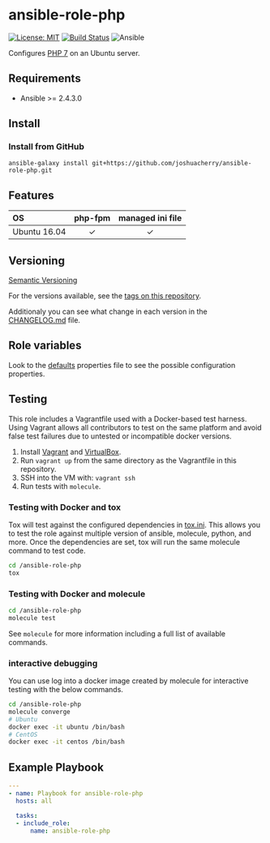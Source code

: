 # ansible-role-php

[![License: MIT](https://img.shields.io/badge/License-MIT-yellow.svg)](https://opensource.org/licenses/MIT)
[![Build Status](https://travis-ci.org/joshuacherry/ansible-role-php.svg?branch=master)](https://travis-ci.org/joshuacherry/ansible-role-php)
![Ansible](https://img.shields.io/badge/ansible-2.4.3.0-green.svg)

Configures [PHP 7](http://php.net/) on an Ubuntu server.

## Requirements

- Ansible >= 2.4.3.0

## Install

### Install from GitHub

`ansible-galaxy install git+https://github.com/joshuacherry/ansible-role-php.git`

## Features

| OS            | php-fpm       | managed ini file |
| :------------ | :-----------: | :-----------:    |
| Ubuntu 16.04  | ✓             | ✓               |

## Versioning

[Semantic Versioning](http://semver.org/)

For the versions available, see the [tags on this repository](https://github.com/joshuacherry/ansible-role-php/tags).

Additionaly you can see what change in each version in the [CHANGELOG.md](CHANGELOG.md) file.

## Role variables

Look to the [defaults](defaults/main.yml) properties file to see the possible configuration properties.

## Testing

This role includes a Vagrantfile used with a Docker-based test harness. Using Vagrant allows all contributors to test on the same platform and avoid false test failures due to untested or incompatible docker versions.

1. Install [Vagrant](https://www.vagrantup.com/) and [VirtualBox](https://www.virtualbox.org/).
1. Run `vagrant up` from the same directory as the Vagrantfile in this repository.
1. SSH into the VM with: `vagrant ssh`
1. Run tests with `molecule`.

### Testing with Docker and tox

Tox will test against the configured dependencies in [tox.ini](tox.ini). This allows you to test the role against multiple version of ansible, molecule, python, and more. Once the dependencies are set, tox will run the same molecule command to test code.

```bash
cd /ansible-role-php
tox
```

### Testing with Docker and molecule

```bash
cd /ansible-role-php
molecule test
```

See `molecule` for more information including a full list of available commands.

### interactive debugging

You can use log into a docker image created by molecule for interactive testing with the below commands.

```bash
cd /ansible-role-php
molecule converge
# Ubuntu
docker exec -it ubuntu /bin/bash
# CentOS
docker exec -it centos /bin/bash
```

## Example Playbook

```yaml
---
- name: Playbook for ansible-role-php
  hosts: all

  tasks:
  - include_role:
      name: ansible-role-php
```